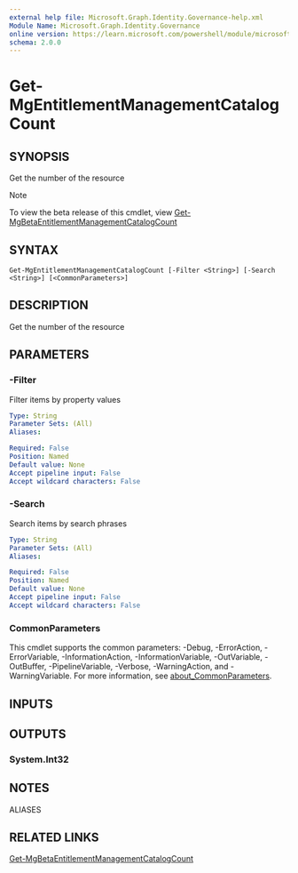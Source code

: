 ```yaml
---
external help file: Microsoft.Graph.Identity.Governance-help.xml
Module Name: Microsoft.Graph.Identity.Governance
online version: https://learn.microsoft.com/powershell/module/microsoft.graph.identity.governance/get-mgentitlementmanagementcatalogcount
schema: 2.0.0
---
```


# Get-MgEntitlementManagementCatalogCount

## SYNOPSIS
Get the number of the resource

> [!NOTE]
> To view the beta release of this cmdlet, view [Get-MgBetaEntitlementManagementCatalogCount](/powershell/module/Microsoft.Graph.Beta.Identity.Governance/Get-MgBetaEntitlementManagementCatalogCount?view=graph-powershell-beta)

## SYNTAX

```
Get-MgEntitlementManagementCatalogCount [-Filter <String>] [-Search <String>] [<CommonParameters>]
```

## DESCRIPTION
Get the number of the resource

## PARAMETERS

### -Filter
Filter items by property values

```yaml
Type: String
Parameter Sets: (All)
Aliases:

Required: False
Position: Named
Default value: None
Accept pipeline input: False
Accept wildcard characters: False
```

### -Search
Search items by search phrases

```yaml
Type: String
Parameter Sets: (All)
Aliases:

Required: False
Position: Named
Default value: None
Accept pipeline input: False
Accept wildcard characters: False
```

### CommonParameters
This cmdlet supports the common parameters: -Debug, -ErrorAction, -ErrorVariable, -InformationAction, -InformationVariable, -OutVariable, -OutBuffer, -PipelineVariable, -Verbose, -WarningAction, and -WarningVariable. For more information, see [about_CommonParameters](http://go.microsoft.com/fwlink/?LinkID=113216).

## INPUTS

## OUTPUTS

### System.Int32
## NOTES

ALIASES

## RELATED LINKS
[Get-MgBetaEntitlementManagementCatalogCount](/powershell/module/Microsoft.Graph.Beta.Identity.Governance/Get-MgBetaEntitlementManagementCatalogCount?view=graph-powershell-beta)

